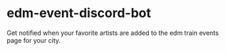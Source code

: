 # edm-event-discord-bot
Get notified when your favorite artists are added to the edm train events page for your city.
